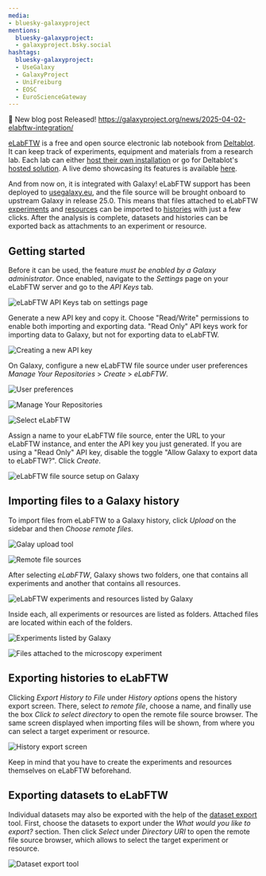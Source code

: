 ```yaml
---
media:
- bluesky-galaxyproject
mentions:
  bluesky-galaxyproject:
  - galaxyproject.bsky.social
hashtags:
  bluesky-galaxyproject:
  - UseGalaxy
  - GalaxyProject
  - UniFreiburg
  - EOSC
  - EuroScienceGateway
---
```

📝 New blog post Released!
https://galaxyproject.org/news/2025-04-02-elabftw-integration/

[eLabFTW](https://www.elabftw.net/) is a free and open source electronic lab notebook from
[Deltablot](https://www.deltablot.com/about/). It can keep track of experiments, equipment and materials from a research
lab. Each lab can either [host their own installation](https://doc.elabftw.net/#introduction) or go for Deltablot's
[hosted solution](https://www.deltablot.com/elabftw/). A live demo showcasing its features is available [here](https://demo.elabftw.net/).

And from now on, it is integrated with Galaxy! eLabFTW support has been deployed to
[usegalaxy.eu](https://usegalaxy.eu), and the file source will be brought onboard to upstream Galaxy in release 25.0.
This means that files attached to eLabFTW [experiments](https://doc.elabftw.net/user-guide.html#experiments) and
[resources](https://doc.elabftw.net/user-guide.html#resources) can be imported to
[histories](https://training.galaxyproject.org/training-material/topics/galaxy-interface/tutorials/history/tutorial.html)
with just a few clicks. After the analysis is complete, datasets and histories can be exported back as attachments to an
experiment or resource.

Getting started
---------------

Before it can be used, the feature *must be enabled by a Galaxy administrator*. Once enabled, navigate to the *Settings*
page on your eLabFTW server and go to the *API Keys* tab.

![eLabFTW API Keys tab on settings page](https://galaxyproject.org/news/2025-04-02-elabftw-integration/elabftw_api_keys.png)

Generate a new API key and copy it. Choose "Read/Write" permissions to enable both importing and exporting data. "Read
Only" API keys work for importing data to Galaxy, but not for exporting data to eLabFTW.

![Creating a new API key](https://galaxyproject.org/news/2025-04-02-elabftw-integration/elabftw_api_keys_generate.png)

On Galaxy, configure a new eLabFTW file source under user preferences *Manage Your Repositories* > *Create* > *eLabFTW*.

![User preferences](https://galaxyproject.org/news/2025-04-02-elabftw-integration/user_preferences.png)

![Manage Your Repositories](https://galaxyproject.org/news/2025-04-02-elabftw-integration/manage_your_repositories.png)

![Select eLabFTW](https://galaxyproject.org/news/2025-04-02-elabftw-integration/manage_your_repositories_create.png)

Assign a name to your eLabFTW file source, enter the URL to your eLabFTW instance, and enter the API key you just
generated. If you are using a "Read Only" API key, disable the toggle "Allow Galaxy to export data to eLabFTW?".
Click *Create*.

![eLabFTW file source setup on Galaxy](https://galaxyproject.org/news/2025-04-02-elabftw-integration/elabftw_file_source.png)

Importing files to a Galaxy history
-----------------------------------

To import files from eLabFTW to a Galaxy history, click *Upload* on the sidebar and then *Choose remote files*.

![Galay upload tool](https://galaxyproject.org/news/2025-04-02-elabftw-integration/upload_tool.png)

![Remote file sources](https://galaxyproject.org/news/2025-04-02-elabftw-integration/file_sources.png)

After selecting *eLabFTW*, Galaxy shows two folders, one that contains all experiments and another that contains all
resources.

![eLabFTW experiments and resources listed by Galaxy](https://galaxyproject.org/news/2025-04-02-elabftw-integration/elabftw_experiments_and_resources.png)

Inside each, all experiments or resources are listed as folders. Attached files are located within each of the folders.

![Experiments listed by Galaxy](https://galaxyproject.org/news/2025-04-02-elabftw-integration/elabftw_experiments.png)

![Files attached to the microscopy experiment](https://galaxyproject.org/news/2025-04-02-elabftw-integration/elabftw_experiment_microscopy.png)

Exporting histories to eLabFTW
------------------------------

Clicking *Export History to File* under *History options* opens the history export screen. There, select *to remote
file*, choose a name, and finally use the box *Click to select directory* to open the remote file source browser. The
same screen displayed when importing files will be shown, from where you can select a target experiment or resource.

![History export screen](https://galaxyproject.org/news/2025-04-02-elabftw-integration/history_export.png)

Keep in mind that you have to create the experiments and resources themselves on eLabFTW beforehand.

Exporting datasets to eLabFTW
-----------------------------

Individual datasets may also be exported with the help of the
[dataset export](https://usegalaxy.eu/?tool_id=export_remote&version=latest) tool. First, choose the datasets to export
under the *What would you like to export?* section. Then click *Select* under *Directory URI* to open the remote file
source browser, which allows to select the target experiment or resource.

![Dataset export tool](https://galaxyproject.org/news/2025-04-02-elabftw-integration/dataset_export.png)